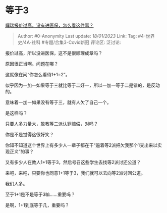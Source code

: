 # 等于3
[辉瑞报价过高，没有进医保，怎么看这件事？](https://afdian.net/p/8f4c6a9096c611eda2f152540025c377)

> Author: #0-Anonymity
> Last update: *18/01/2023*
> Link:
> Tag: #4-世界史/4A-社科 #专题/合集3-Covid新冠
> 评论区:
> 泛讨论:

报价过高，所以没进医保，这不是很顺理成章吗？

原因很正当啊。问题在哪？

这就像在问“你怎么看待1+1=2”。

似乎因为一加一如果等于三就比等于二好一，所以一加一等于二是错的，是反动的。

意味着一加一如果没有等于三，就有人欠了自己一个。

是这样吗？

只要人多力量大，敢教等二派认罪赔偿，对吗？

你是不是觉得这很好笑？

你知不知道这个世界上有多少人一辈子都在干“逼着等2派把欠我那个1交出来以实现正义”的事？

又有多少人在教人1+1等于3，然后号召这些学生去找等2派讨还公道？

来吧，来吧，只要你也同意1+1等于3，我们就可以去向等2派讨回公道。

我们人多。

至于1+1是不是等于3嘛……重要吗？

是啊，1+1到底等于几，重要吗？
